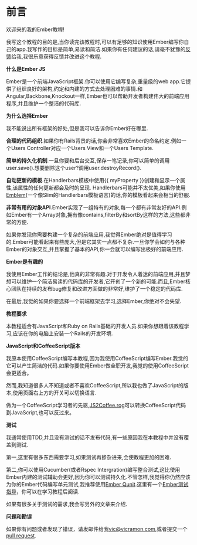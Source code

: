 **前言**
====================
欢迎来的我的Ember教程!

我写这个教程的目的是,当你读完该教程时,可以有足够的知识使用Ember编写你自己的app.我写作的目标是简单,易读和简洁.如果你有任何建议的话,请毫不犹豫的[反馈][1]给我,我很乐意获得反馈并改进这个教程.

**什么是Ember JS**

Ember是一个前端JavaScript框架.你可以使用它编写复杂,重量级的web app.它提供了组织良好的架构,约定和内建的方式去处理困难的事情.和Angular,Backbone,Knockout一样,Ember也可以帮助开发者构建伟大的前端应用程序,并且维护一个整洁的代码库.

**为什么选择Ember**

我不能说出所有框架的好处,但是我可以告诉你Ember好在哪里.

**合理的代码组织**.如果你有Rails背景的话,你会非常喜欢Ember的命名约定.例如一个Users Controller对应一个Users View和一个Users Template.

**简单的持久化机制**.一旦你要和后台交互,保存一笔记录,你可以简单的调用user.save().想要删除这个user?调用user.destroyRecord().

**自动更新的模板**.在Handlerbars模板中使用{{ myProperty }}创建和显示一个属性,该属性的任何更新都会及时的呈现. Handlerbars可能并不太优美,如果你使用[Emblem][2](一个像Slim的Handlerbars模板语言)的话,你的模板看起来会相当的舒服.

**非常有用的对象API**.Ember实现了一组特有的对象,每一个都有非常友好的API.例如Ember有一个Array对象,拥有像contains,filterBy和sortBy这样的方法,这些都非常的方便.

如果你发现你需要构建一个复杂的前端应用,我觉得Ember绝对是值得学习的.Ember可能看起来有些庞大,但是它其实一点都不复杂.一旦你学会如何与各种Ember的对象交互,并且掌握了基本的API,你一会就可以编写出极好的前端应用.

**Ember是有趣的**

我使用Ember工作的结论是,他真的非常有趣.对于开发令人着迷的前端应用,并且梦想可以维护一个简洁易读的代码库的开发者,它开创了一个新的可能.而且,Ember核心团队在持续的发布bug修复和改进方面做的非常好,维护了一个稳定的代码库.

在最后,我觉的如果你要选择一个前端框架去学习,选择Ember,你绝对不会失望.

**教程要求**

本教程适合有JavaScript和Ruby on Rails基础的开发人员.如果你想跟着该教程学习,应该在你的电脑上安装一个Rails的开发环境.

**JavaScript和CoffeeScript版本**

我原本使用CoffeeScript编写本教程,因为我使用CoffeeScript编写Ember.我觉的它可以产生简洁的代码.如果你要使用Ember做全职开发,我觉的使用CoffeeScript会更适合。

然而,我知道很多人不知道或者不喜欢CoffeeScript,所以我也做了JavaScript的版本,使用页面右上方的开关可以切换语言.

做为一个CoffeeScript学习者的先驱,[JS2Coffee.rog][3]可以转换CoffeeScript代码到JavaScript,也可以反过来。

**测试**

我通常使用TDD,并且没有测试的话不发布代码,有一些原因我在本教程中并没有覆盖到测试.

第一,这里有很多东西需要学习,如果测试再掺杂进来,会使教程更加的困难.

第二,你可以使用Cucumber(或者Rspec Intergration)编写整合测试,这比使用Ember内建的测试辅助会更好,因为你可以测试持久化.不管怎样,我觉得你仍然应该为你的Ember代码编写单元测试,我推荐使用[Ember Qunit][4].这里有一个[Ember测试指导][5]，你可以在学习教程后阅读.

如果有很多关于测试的需求,我会写另外的文章来介绍.

**问题和勘误**

如果你有问题或者发现了错误，请发邮件给我[vic@vicramon.com][6],或者提交一个[pull request][7]. 


  [1]: mailto:vic@viramon.com
  [2]: http://emblemjs.com/
  [3]: http://js2coffee.org/
  [4]: https://github.com/rpflorence/ember-qunit
  [5]: http://emberjs.com/guides/testing/
  [6]: mailto:vic@vicramon.com
  [7]: http://www.github.com/vicramon/ember-tutorial
